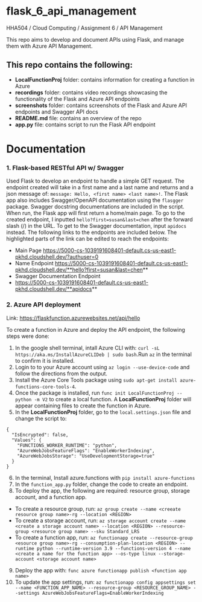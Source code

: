 # flask_6_api_management
HHA504 / Cloud Computing / Assignment 6 / API Management

This repo aims to develop and document APIs using Flask, and manage them with Azure API Management.

## This repo contains the following: 
+ **LocalFunctionProj** folder: contains information for creating a function in Azure
+ **recordings** folder: contains video recordings showcasing the functionality of the Flask and Azure API endpoints
+ **screenshots** folder: contains screenshots of the Flask and Azure API endpoints and Swagger API docs
+ **README.md** file: contains an overview of the repo
+ **app.py** file: contains script to run the Flask API endpoint

# Documentation
### 1. Flask-based RESTful API w/ Swagger
Used Flask to develop an endpoint to handle a simple GET request. The endpoint created will take in a first name and a last name and returns and a json message of: ```message: Hello, <first name> <last name>!```. The Flask app also includes Swagger/OpenAPI documentation using the ```flasgger``` package. Swagger docstring documentations are included in the script. When run, the Flask app will first return a home/main page. To go to the created endpoint, I inputted ```hello?first=susan&last=chen``` after the forward slash (/) in the URL. To get to the Swagger documentation, input ```apidocs``` instead. The following links to the endpoints are included below. The highlighted parts of the link can be edited to reach the endpoints: 
+ Main Page
https://5000-cs-1039191608401-default.cs-us-east1-pkhd.cloudshell.dev/?authuser=0
+ Name Endpoint
https://5000-cs-1039191608401-default.cs-us-east1-pkhd.cloudshell.dev/**hello?first=susan&last=chen**
+ Swagger Documentation Endpoint
+ https://5000-cs-1039191608401-default.cs-us-east1-pkhd.cloudshell.dev/**apidocs**

### 2. Azure API deployment
Link: https://flaskfunction.azurewebsites.net/api/hello  

To create a function in Azure and deploy the API endpoint, the following steps were done: 
1. In the google shell terminal, intall Azure CLI with: ```curl -sL https://aka.ms/InstallAzureCLIDeb | sudo bash```.Run ```az``` in the terminal to confirm it is installed. 
2. Login to to your Azure account using ```az login --use-device-code``` and follow the directions from the output.
3. Install the Azure Core Tools package using ```sudo apt-get install azure-functions-core-tools-4```.
4. Once the package is installed, run ```func init LocalFunctionProj --python -m V2``` to create a local function. A **LocalFunctionProj** folder will appear containing files to create the function in Azure.
5. In the **LocalFunctionProj** folder, go to the ```local.settings.json``` file and change the script to: 
```
{
  "IsEncrypted": false,
  "Values": {
    "FUNCTIONS_WORKER_RUNTIME": "python",
    "AzureWebJobsFeatureFlags": "EnableWorkerIndexing",
    "AzureWebJobsStorage": "UseDevelopmentStorage=true"
  }
}
```

6. In the terminal, Install azure.functions with ```pip install azure-functions```
7. In the ```function_app.py``` folder, change the code to create an endpoint.
8. To deploy the app, the following are required: resource group, storage account, and a function app.
  + To create a resource group, run:
```az group create --name <creeate resource group name>-rg --location <REGION>```
  + To create a storage account, run:
```az storage account create --name <create a storage account name> --location <REGION> --resource-group <resource group name> --sku Standard_LRS```
  + To create a function app, run:
```az functionapp create --resource-group <esource group name>-rg --consumption-plan-location <REGION> --runtime python --runtime-version 3.9 --functions-version 4 --name <create a name for the function app> --os-type linux --storage-account <storage account name>```
9. Deploy the app with: ```func azure functionapp publish <function app name>```
10. To update the app settings, run: ```az functionapp config appsettings set --name <FUNCTION_APP_NAME> --resource-group <RESOURCE_GROUP_NAME> --settings AzureWebJobsFeatureFlags=EnableWorkerIndexing```

